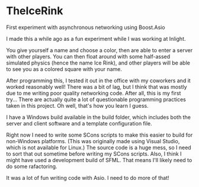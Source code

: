 TheIceRink
==========

First experiment with asynchronous networking using Boost.Asio

I made this a while ago as a fun experiment while I was working at Inlight.

You give yourself a name and choose a color, then are able to enter a server with other players. You can then float around with some half-assed simulated physics (hence the name Ice Rink), and other players will be able to see you as a colored square with your name.

After programming this, I tested it out in the office with my coworkers and it worked reasonably well! There was a bit of lag, but I think that was mostly due to me writing poor quality networking code. After all, this is my first try... There are actually quite a lot of questionable programming practices taken in this project. Oh well, that's how you learn I guess.

I have a Windows build available in the build folder, which includes both the server and client software and a template configuration file.

Right now I need to write some SCons scripts to make this easier to build for non-Windows platforms. (This was originally made using Visual Studio, which is not available for Linux.) The source code is a huge mess, so I need to sort that out sometime before writing my SCons scripts. Also, I think I might have used a development build of SFML. That means I'll likely need to do some rafactoring.

It was a lot of fun writing code with Asio. I need to do more of that!
